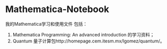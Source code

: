# Mathematica-Notebook
我的Mathematica学习和使用文件
包括：

1. Mathematica Programming: An advanced introduction 的学习资料；
2. Quantum 量子计算包http://homepage.cem.itesm.mx/lgomez/quantum/。
